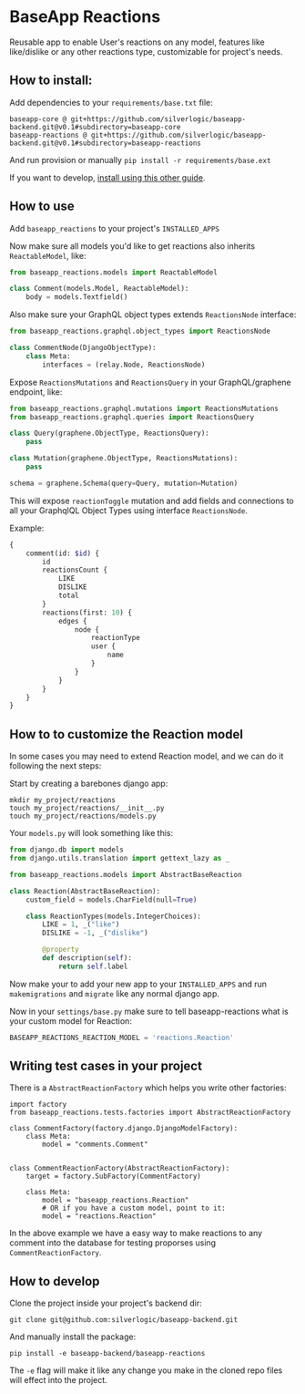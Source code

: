 # BaseApp Reactions

Reusable app to enable User's reactions on any model, features like like/dislike or any other reactions type, customizable for project's needs.

## How to install:

Add dependencies to your `requirements/base.txt` file:

```
baseapp-core @ git+https://github.com/silverlogic/baseapp-backend.git@v0.1#subdirectory=baseapp-core
baseapp-reactions @ git+https://github.com/silverlogic/baseapp-backend.git@v0.1#subdirectory=baseapp-reactions
```

And run provision or manually `pip install -r requirements/base.ext`

If you want to develop, [install using this other guide](#how-to-develop).

## How to use

Add `baseapp_reactions` to your project's `INSTALLED_APPS`

Now make sure all models you'd like to get reactions also inherits `ReactableModel`, like:

```python
from baseapp_reactions.models import ReactableModel

class Comment(models.Model, ReactableModel):
    body = models.Textfield()
```

Also make sure your GraphQL object types extends `ReactionsNode` interface:

```python
from baseapp_reactions.graphql.object_types import ReactionsNode

class CommentNode(DjangoObjectType):
    class Meta:
        interfaces = (relay.Node, ReactionsNode)
```

Expose `ReactionsMutations` and `ReactionsQuery` in your GraphQL/graphene endpoint, like:

```python
from baseapp_reactions.graphql.mutations import ReactionsMutations
from baseapp_reactions.graphql.queries import ReactionsQuery

class Query(graphene.ObjectType, ReactionsQuery):
    pass

class Mutation(graphene.ObjectType, ReactionsMutations):
    pass

schema = graphene.Schema(query=Query, mutation=Mutation)
```

This will expose `reactionToggle` mutation and add fields and connections to all your GraphqlQL Object Types using interface `ReactionsNode`.

Example:

```graphql
{
    comment(id: $id) {
        id
        reactionsCount {
            LIKE
            DISLIKE
            total
        }
        reactions(first: 10) {
            edges {
                node {
                    reactionType
                    user {
                        name
                    }
                }
            }
        }
    }
}
```

## How to to customize the Reaction model

In some cases you may need to extend Reaction model, and we can do it following the next steps:

Start by creating a barebones django app:

```
mkdir my_project/reactions
touch my_project/reactions/__init__.py
touch my_project/reactions/models.py
```

Your `models.py` will look something like this:

```python
from django.db import models
from django.utils.translation import gettext_lazy as _

from baseapp_reactions.models import AbstractBaseReaction

class Reaction(AbstractBaseReaction):
    custom_field = models.CharField(null=True)

    class ReactionTypes(models.IntegerChoices):
        LIKE = 1, _("like")
        DISLIKE = -1, _("dislike")

        @property
        def description(self):
            return self.label
```

Now make your to add your new app to your `INSTALLED_APPS` and run `makemigrations` and `migrate` like any normal django app.

Now in your `settings/base.py` make sure to tell baseapp-reactions what is your custom model for Reaction:

```python
BASEAPP_REACTIONS_REACTION_MODEL = 'reactions.Reaction'
```

## Writing test cases in your project

There is a `AbstractReactionFactory` which helps you write other factories:

```
import factory
from baseapp_reactions.tests.factories import AbstractReactionFactory

class CommentFactory(factory.django.DjangoModelFactory):
    class Meta:
        model = "comments.Comment"


class CommentReactionFactory(AbstractReactionFactory):
    target = factory.SubFactory(CommentFactory)

    class Meta:
        model = "baseapp_reactions.Reaction"
        # OR if you have a custom model, point to it:
        model = "reactions.Reaction"
```

In the above example we have a easy way to make reactions to any comment into the database for testing proporses using `CommentReactionFactory`.

## How to develop

Clone the project inside your project's backend dir:

```
git clone git@github.com:silverlogic/baseapp-backend.git
```

And manually install the package:

```
pip install -e baseapp-backend/baseapp-reactions
```

The `-e` flag will make it like any change you make in the cloned repo files will effect into the project.